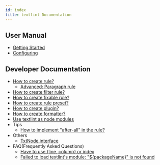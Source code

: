 ```yaml
---
id: index
title: textlint Documentation
---
```


## User Manual

- [Getting Started](./getting-started.md)
- [Configuring](./configuring.md)

## Developer Documentation

- [How to create rule?](./rule.md)
    - [Advanced: Paragraph rule](./rule-advanced.md)
- [How to create filter rule?](./filter-rule.md)
- [How to create fixable rule?](./rule-fixable.md)
- [How to create rule preset?](./rule-preset.md)
- [How to create plugin?](./plugin.md)
- [How to create formatter?](./formatter.md)
- [Use textlint as node modules](./use-as-modules.md)
- Tips
    - [How to implement "after-all" in the rule?](./rule-tips-after-all.md)
- Others
    - [TxtNode interface](./txtnode.md)
- FAQ(Frequently Asked Questions)
    - [Have to use {line, column} or index](https://github.com/textlint/textlint/blob/master/docs/faq/line-column-or-index.md)
    - [Failed to load textlint's module: "${packageName}" is not found](https://github.com/textlint/textlint/blob/master/docs/faq/failed-to-load-textlints-module.md)
